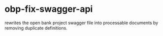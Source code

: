# obp-fix-swagger-api
rewrites the open bank project swagger file into processable documents by removing duplicate definitions.
